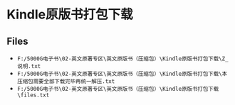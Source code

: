 # Kindle原版书打包下载

## Files

- `F:/5000G电子书\02-英文原著专区\英文原版书（压缩包）\Kindle原版书打包下载\Z_说明.txt`
- `F:/5000G电子书\02-英文原著专区\英文原版书（压缩包）\Kindle原版书打包下载\本压缩包需要全部下载完毕再统一解压.txt`
- `F:/5000G电子书\02-英文原著专区\英文原版书（压缩包）\Kindle原版书打包下载\files.txt`

